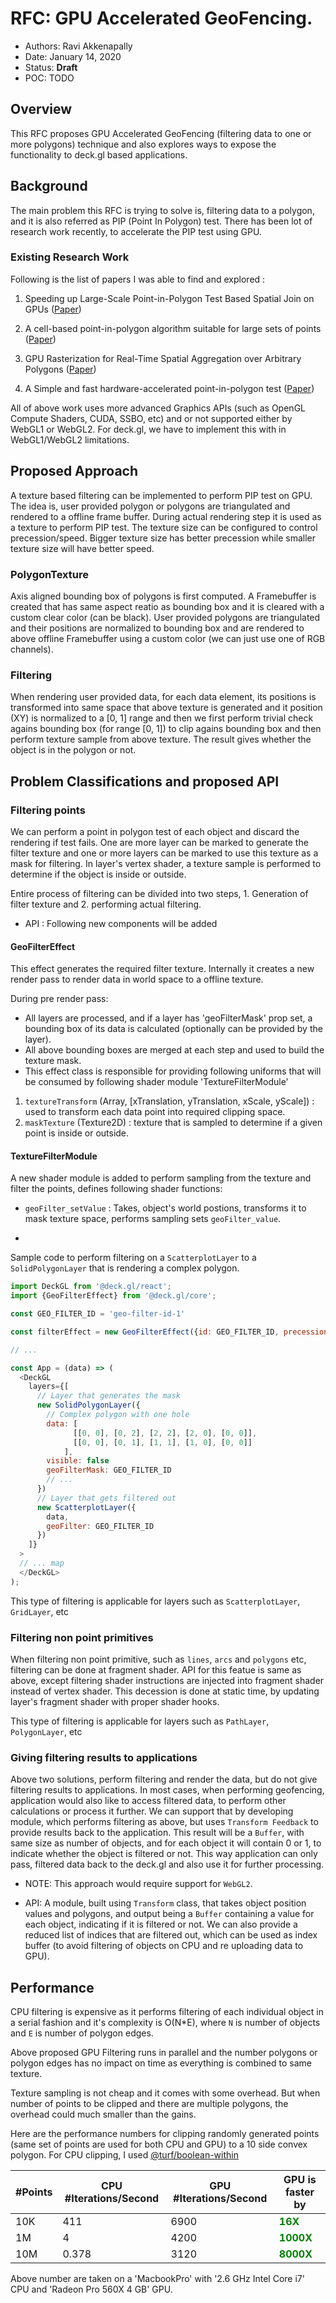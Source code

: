 # RFC: GPU Accelerated GeoFencing.

* Authors: Ravi Akkenapally
* Date: January 14, 2020
* Status: **Draft**
* POC: TODO

## Overview

This RFC proposes GPU Accelerated GeoFencing (filtering data to one or more polygons) technique and also explores ways to expose the functionality to deck.gl based applications.


## Background

The main problem this RFC is trying to solve is, filtering data to a polygon, and it is also referred as PIP (Point In Polygon) test. There has been lot of research work recently, to accelerate the PIP test using GPU.

### Existing Research Work

Following is the list of papers I was able to find and explored :

1. Speeding up Large-Scale Point-in-Polygon Test Based Spatial Join on GPUs ([Paper](http://www-cs.ccny.cuny.edu/~jzhang/papers/bigspaital_cr.pdf))

2. A cell-based point-in-polygon algorithm suitable for large sets of points ([Paper](https://www.sciencedirect.com/science/article/pii/S0098300401000371?via%3Dihub))

3. GPU Rasterization for Real-Time Spatial Aggregation over Arbitrary Polygons ([Paper](http://www.vldb.org/pvldb/vol11/p352-zacharatou.pdf))

4. A Simple and fast hardware-accelerated point-in-polygon test ([Paper](https://pdfs.semanticscholar.org/04a4/7b99d57cdf81bbd58a8dc21c2d15ac528855.pdf))

All of above work uses more advanced Graphics APIs (such as OpenGL Compute Shaders, CUDA, SSBO, etc) and or not supported either by WebGL1 or WebGL2. For deck.gl, we have to implement this with in WebGL1/WebGL2 limitations.

## Proposed Approach

A texture based filtering can be implemented to perform PIP test on GPU. The idea is, user provided polygon or polygons are triangulated and rendered to a offline frame buffer. During actual rendering step it is used as a texture to perform PIP test. The texture size can be configured to control precession/speed. Bigger texture size has better precession while smaller texture size will have better speed.

### PolygonTexture

Axis aligned bounding box of polygons is first computed. A Framebuffer is created that has same aspect reatio as bounding box and it is cleared with a custom clear color (can be black). User provided polygons are triangulated and their positions are normalized to bounding box and are rendered to above offline Framebuffer using a custom color (we can just use one of RGB channels).

### Filtering

When rendering user provided data, for each data element, its positions is transformed into same space that above texture is generated and it position (XY) is normalized to a [0, 1] range and then we first perform trivial check agains bounding box (for range [0, 1]) to clip agains bounding box and then perform texture sample from above texture. The result gives whether the object is in the polygon or not.

## Problem Classifications and proposed API

### Filtering points

We can perform a point in polygon test of each object and discard the rendering if test fails. One are more layer can be marked to generate the filter texture and one or more layers can be marked to use this texture as a mask for filtering. In layer's vertex shader, a texture sample is performed to determine if the object is inside or outside.

Entire process of filtering can be divided into two steps, 1. Generation of filter texture and 2. performing actual filtering.

* API : Following new components will be added

#### GeoFilterEffect

This effect generates the required filter texture. Internally it creates a new render pass to render data in world space to a offline texture.

During pre render pass:
- All layers are processed, and if a layer has 'geoFilterMask' prop set, a bounding box of its data is calculated (optionally can be provided by the layer).
- All above bounding boxes are merged at each step and used to build the texture mask.
- This effect class is responsible for providing following uniforms that will be consumed by following shader module 'TextureFilterModule'

1. `textureTransform` (Array, [xTranslation, yTranslation, xScale, yScale]) : used to transform each data point into required clipping space.
2. `maskTexture` (Texture2D) : texture that is sampled to determine if a given point is inside or outside.

#### TextureFilterModule

A new shader module is added to perform sampling from the texture and filter the points, defines following shader functions:

- `geoFilter_setValue` : Takes, object's world postions, transforms it to mask texture space, performs sampling sets `geoFilter_value`.

- 




Sample code to perform filtering on a `ScatterplotLayer` to a `SolidPolygonLayer` that is rendering a complex polygon.

```js
import DeckGL from '@deck.gl/react';
import {GeoFilterEffect} from '@deck.gl/core';

const GEO_FILTER_ID = 'geo-filter-id-1'

const filterEffect = new GeoFilterEffect({id: GEO_FILTER_ID, precession: 0.8});

// ...

const App = (data) => (
  <DeckGL
    layers={[
      // Layer that generates the mask
      new SolidPolygonLayer({
        // Complex polygon with one hole
        data: [
              [[0, 0], [0, 2], [2, 2], [2, 0], [0, 0]],
              [[0, 0], [0, 1], [1, 1], [1, 0], [0, 0]]
            ],
        visible: false
        geoFilterMask: GEO_FILTER_ID
        // ...
      })
      // Layer that gets filtered out
      new ScatterplotLayer({
        data,
        geoFilter: GEO_FILTER_ID
      })
    ]}
  >
  // ... map
  </DeckGL>
);

```

This type of filtering is applicable for layers such as `ScatterplotLayer`, `GridLayer`, etc

### Filtering non point primitives

When filtering non point primitive, such as `lines`, `arcs` and `polygons` etc, filtering can be done at fragment shader. API for this featue is same as above, except filtering shader instructions are injected into fragment shader instead of vertex shader. This decession is done at static time, by updating layer's fragment shader with proper shader hooks.

This type of filtering is applicable for layers such as `PathLayer`, `PolygonLayer`, etc

### Giving filtering results to applications

Above two solutions, perform filtering and render the data, but do not give filtering results to applications. In most cases, when performing geofencing, application would also like to access filtered data, to perform other calculations or process it further. We can support that by developing module, which performs filtering as above, but uses `Transform Feedback` to provide results back to the application. This result will be a `Buffer`, with same size as number of objects, and for each object it will contain 0 or 1, to indicate whether the object is filtered or not. This way application can only pass, filtered data back to the deck.gl and also use it for further processing.

* NOTE: This approach would require support for `WebGL2`.

* API: A module, built using `Transform` class, that takes object position values and polygons, and output being a `Buffer` containing a value for each object, indicating if it is filtered or not. We can also provide a reduced list of indices that are filtered out, which can be used as index buffer (to avoid filtering of objects on CPU and re uploading data to GPU).

## Performance

CPU filtering is expensive as it performs filtering of each individual object in a serial fashion and it's complexity is O(N*E), where `N` is number of objects and `E` is number of polygon edges.

Above proposed GPU Filtering runs in parallel and the number polygons or polygon edges has no impact on time as everything is combined to same texture.

Texture sampling is not cheap and it comes with some overhead. But when number of points to be clipped and there are multiple polygons, the overhead could much smaller than the gains.

Here are the performance numbers for clipping randomly generated points (same set of points are used for both CPU and GPU) to a 10 side convex polygon. For CPU clipping, I used [@turf/boolean-within](https://www.npmjs.com/package/@turf/boolean-within)

|#Points| CPU #Iterations/Second | GPU #Iterations/Second | GPU is faster by |
|-|-|-|-|
|10K|411|6900| <b style="color:green">16X</b> |
|1M|4|4200| <b style="color:green">1000X</b> |
|10M|0.378|3120| <b style="color:green">8000X</b> |

Above number are taken on a 'MacbookPro' with '2.6 GHz Intel Core i7' CPU and 'Radeon Pro 560X 4 GB' GPU.
